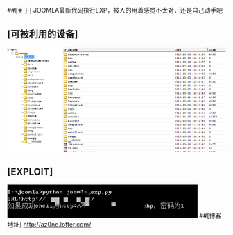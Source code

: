 ﻿##[关于]
JOOMLA最新代码执行EXP，被人的用着感觉不太对，还是自己动手吧
## [可被利用的设备]
![INDEX](/shell.PNG)
## [EXPLOIT]
![INDEX](/run.jpg)
##[博客地址]
http://az0ne.lofter.com/
